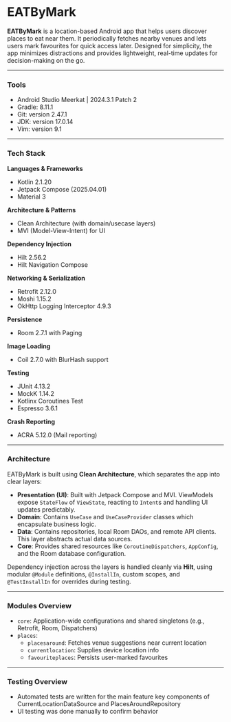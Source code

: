 # EATByMark

**EATByMark** is a location-based Android app that helps users discover places to eat near them. 
It periodically fetches nearby venues and lets users mark favourites for quick access later. 
Designed for simplicity, the app minimizes distractions and provides lightweight, real-time updates 
for decision-making on the go.

---

### Tools
* Android Studio Meerkat | 2024.3.1 Patch 2
* Gradle: 8.11.1
* Git: version 2.47.1
* JDK: version 17.0.14
* Vim: version 9.1

---

### Tech Stack

**Languages & Frameworks**
* Kotlin 2.1.20
* Jetpack Compose (2025.04.01)
* Material 3

**Architecture & Patterns**
* Clean Architecture (with domain/usecase layers)
* MVI (Model-View-Intent) for UI

**Dependency Injection**
* Hilt 2.56.2
* Hilt Navigation Compose

**Networking & Serialization**
* Retrofit 2.12.0
* Moshi 1.15.2
* OkHttp Logging Interceptor 4.9.3

**Persistence**
* Room 2.7.1 with Paging

**Image Loading**
* Coil 2.7.0 with BlurHash support

**Testing**
* JUnit 4.13.2
* MockK 1.14.2
* Kotlinx Coroutines Test
* Espresso 3.6.1

**Crash Reporting**
* ACRA 5.12.0 (Mail reporting)

---

### Architecture

EATByMark is built using **Clean Architecture**, which separates the app into clear layers:

- **Presentation (UI)**: Built with Jetpack Compose and MVI. ViewModels expose `StateFlow` of `ViewState`, reacting to `Intent`s and handling UI updates predictably.
- **Domain**: Contains `UseCase` and `UseCaseProvider` classes which encapsulate business logic.
- **Data**: Contains repositories, local Room DAOs, and remote API clients. This layer abstracts actual data sources.
- **Core**: Provides shared resources like `CoroutineDispatchers`, `AppConfig`, and the Room database configuration.

Dependency injection across the layers is handled cleanly via **Hilt**, using modular `@Module` definitions, `@InstallIn`, custom scopes, and `@TestInstallIn` for overrides during testing.

---

### Modules Overview

- `core`: Application-wide configurations and shared singletons (e.g., Retrofit, Room, Dispatchers)
- `places`:
  - `placesaround`: Fetches venue suggestions near current location
  - `currentlocation`: Supplies device location info
  - `favouriteplaces`: Persists user-marked favourites

---

### Testing Overview
- Automated tests are written for the main feature key components of CurrentLocationDataSource and PlacesAroundRepository
- UI testing was done manually to confirm behavior